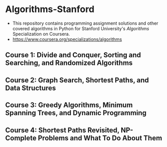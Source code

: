 # Algorithms-Stanford
- This repository contains programming assignment solutions and other covered algorithms in Python for Stanford University's _Algorithms_ Specialization on Coursera.  
- https://www.coursera.org/specializations/algorithms  
## Course 1: Divide and Conquer, Sorting and Searching, and Randomized Algorithms  
## Course 2: Graph Search, Shortest Paths, and Data Structures  
## Course 3: Greedy Algorithms, Minimum Spanning Trees, and Dynamic Programming  
## Course 4: Shortest Paths Revisited, NP-Complete Problems and What To Do About Them
